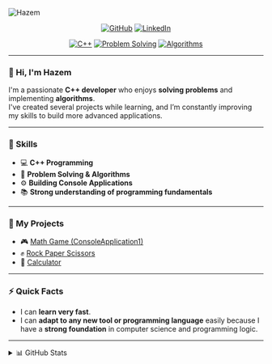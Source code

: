 <!---![Hazem](https://raw.githubusercontent.com/hazemahmadmohamed/hazemahmadmohamed/master/images/banner.jpg)--->

![Hazem](https://raw.githubusercontent.com/hazemahmadmohamed/hazemahmadmohamed/master/images/hello-world.svg)

<p align="center">
    <a href="https://github.com/hazemahmadmohamed" target="_blank"><img alt="GitHub" src="https://img.shields.io/badge/-@hazemahmadmohamed-181717?style=flat-square&logo=GitHub&logoColor=white"></a>
    <a href="https://www.linkedin.com/in/hazem-ahmad-mohamed" target="_blank"><img alt="LinkedIn" src="https://img.shields.io/badge/-LinkedIn-0077B5?style=flat-square&logo=Linkedin&logoColor=white"></a>
</p>

<p align="center">
    <a href="https://github.com/hazemahmadmohamed?tab=repositories&language=c%2B%2B" target="_blank"><img alt="C++" src="https://img.shields.io/badge/-C%2B%2B-00599C?style=flat-square&logo=C%2B%2B&logoColor=white"></a>
    <a href="https://github.com/hazemahmadmohamed?tab=repositories" target="_blank"><img alt="Problem Solving" src="https://img.shields.io/badge/-Problem%20Solving-4CAF50?style=flat-square&logo=Codeforces&logoColor=white"></a>
    <a href="#" target="_blank"><img alt="Algorithms" src="https://img.shields.io/badge/-Algorithms-2196F3?style=flat-square&logo=GraphQL&logoColor=white"></a>
</p>

---

### 👋 Hi, I'm Hazem
I'm a passionate **C++ developer** who enjoys **solving problems** and implementing **algorithms**.  
I've created several projects while learning, and I’m constantly improving my skills to build more advanced applications.

---

### 🧠 Skills
- 💻 **C++ Programming**
- 🧩 **Problem Solving & Algorithms**
- ⚙️ **Building Console Applications**
- 📚 **Strong understanding of programming fundamentals**

---

### 🚀 My Projects
- 🎮 [Math Game (ConsoleApplication1)](https://github.com/hazemahmadmohamed/ConsoleApplication1)
- ✊ [Rock Paper Scissors](https://github.com/hazemahmadmohamed/Rock-Paper-Scissor)
- 🧮 [Calculator](https://github.com/hazemahmadmohamed/Calculator)

---

### ⚡ Quick Facts
- I can **learn very fast**.  
- I can **adapt to any new tool or programming language** easily because I have a **strong foundation** in computer science and programming logic.

---

<details>
<summary>📊 GitHub Stats</summary>
<p align="center">
    <img alt="GitHub Stats" src="https://github-readme-stats.vercel.app/api?username=hazemahmadmohamed&show_icons=true&hide=issues&icon_color=000000&hide_border=true&title_color=5391FE&text_color=555">
    <br>
    <img alt="Top Languages" src="https://github-readme-stats.vercel.app/api/top-langs/?username=hazemahmadmohamed&hide=html,&hide_border=true&title_color=5391FE&text_color=555">
</p>
</details>
